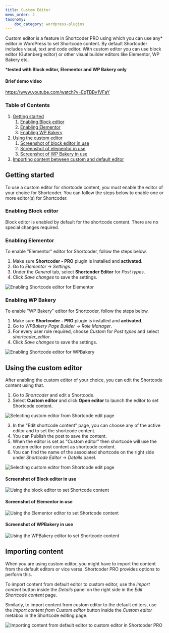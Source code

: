 ```yaml
---
title: Custom Editor
menu_order: 2
taxonomy:
    doc_category: wordpress-plugins
---
```


Custom editor is a feature in Shortcoder PRO using which you can use any* editor in WordPress to set Shortcode content. By default Shortcoder includes visual, text and code editor. With custom editor you can use block editor (Gutenberg editor) or other visual builder editors like Elementor, WP Bakery etc.

***tested with Block editor, Elementor and WP Bakery only**

#### Brief demo video

https://www.youtube.com/watch?v=EqTBBy1VFaY

### Table of Contents

1. [Getting started](#getting-started)
    1. [Enabling Block editor](#enabling-block-editor)
    2. [Enabling Elementor](#enabling-elementor)
    3. [Enabling WP Bakery](#enabling-wp-bakery)
2. [Using the custom editor](#using-the-custom-editor)
    1. [Screenshot of block editor in use](#screenshot-of-block-editor-in-use)
    2. [Screenshot of elementor in use](#screenshot-of-elementor-in-use)
    3. [Screenshot of WP Bakery in use](#screenshot-of-wpbakery-in-use)
3. [Importing content between custom and default editor](#importing-content)

## Getting started

To use a custom editor for shortcode content, you must enable the editor of your choice for Shortcoder. You can follow the steps below to enable one or more editor(s) for Shortcoder.

### Enabling Block editor

Block editor is enabled by default for the shortcode content. There are no special changes required.

### Enabling Elementor

To enable "Elementor" editor for Shortcoder, follow the steps below.

1. Make sure **Shortcoder - PRO** plugin is installed and **activated**.
2. Go to _Elementor_ -> _Settings_.
3. Under the _General_ tab, select **Shortcoder Editor** for _Post types_.
4. Click _Save changes_ to save the settings.

![Enabling Shortcode editor for Elementor](/_images/scp-custom-editor-elementor.png)

### Enabling WP Bakery

To enable "WP Bakery" editor for Shortcoder, follow the steps below.

1. Make sure **Shortcoder - PRO** plugin is installed and **activated**.
2. Go to _WPBakery Page Builder_ -> _Role Manager_.
3. For every user role required, choose _Custom_ for _Post types_ and select _shortcoder_editor_.
4. Click _Save changes_ to save the settings.

![Enabling Shortcode editor for WPBakery](/_images/scp-custom-editor-wpbakery.png)

## Using the custom editor

After enabling the custom editor of your choice, you can edit the Shortcode content using that.

1. Go to _Shortcoder_ and edit a Shortcode.
2. Select **Custom editor** and click **Open editor** to launch the editor to set Shortcode content.

![Selecting custom editor from Shortcode edit page](/_images/scp-custom-editor.png)

3. In the "Edit shortcode content" page, you can choose any of the active editor and to set the shortcode content.
4. You can Publish the post to save the content.
5. When the editor is set as "Custom editor" then shortcode will use the custom editor post content as shortcode content.
6. You can find the name of the associated shortcode on the right side under _Shortcode Editor_ -> _Details_ panel.

![Selecting custom editor from Shortcode edit page](/_images/scp-custom-editor-2.png)

#### Screenshot of Block editor in use

![Using the block editor to set Shortcode content](/_images/scp-block-editor.png)

#### Screenshot of Elementor in use

![Using the Elementor editor to set Shortcode content](/_images/scp-elementor.png)

#### Screenshot of WPBakery in use

![Using the WPBakery editor to set Shortcode content](/_images/scp-wpbakery.png)

## Importing content

When you are using custom editor, you might have to import the content from the default editors or vice versa. Shortcoder PRO provides options to perform this.

To import content from default editor to custom editor, use the _Import content_ button inside the _Details_ panel on the right side in the _Edit Shortcode content_ page.

Similarly, to import content from custom editor to the default editors, use the _Import content from Custom editor_ button inside the _Custom editor_ metabox in the Shortcode editing page.

![Importing content from default editor to custom editor in Shortcoder PRO](/_images/scp-import-content.png)